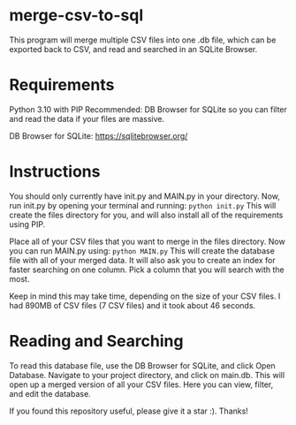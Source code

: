 # merge-csv-to-sql
This program will merge multiple CSV files into one .db file, which can be exported back to CSV, and read and searched in an SQLite Browser.

# Requirements
Python 3.10 with PIP
Recommended: DB Browser for SQLite so you can filter and read the data if your files are massive.

DB Browser for SQLite: https://sqlitebrowser.org/
# Instructions
You should only currently have init.py and MAIN.py in your directory. Now, run init.py by opening your terminal and running:
`python init.py`
This will create the files directory for you, and will also install all of the requirements using PIP.

Place all of your CSV files that you want to merge in the files directory. Now you can run MAIN.py using:
`python MAIN.py`
This will create the database file with all of your merged data.
It will also ask you to create an index for faster searching on one column. Pick a column that you will search with the most.

Keep in mind this may take time, depending on the size of your CSV files. I had 890MB of CSV files (7 CSV files) and it took about 46 seconds.

# Reading and Searching

To read this database file, use the DB Browser for SQLite, and click Open Database. Navigate to your project directory, and click on main.db. This will open up a merged version of all your CSV files. Here you can view, filter, and edit the database.

If you found this repository useful, please give it a star :). Thanks!
